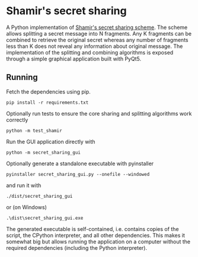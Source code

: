 # Shamir's secret sharing

A Python implementation of [Shamir's secret sharing scheme](https://en.wikipedia.org/wiki/Shamir%27s_Secret_Sharing).
The scheme allows splitting a secret message into N fragments.
Any K fragments can be combined to retrieve the original secret whereas any number of fragments less than K does not reveal any information about original message.
The implementation of the splitting and combining algorithms is exposed through a simple graphical application built with PyQt5.

## Running

Fetch the dependencies using pip.
```
pip install -r requirements.txt
```
Optionally run tests to ensure the core sharing and splitting algorithms work correctly
```
python -m test_shamir
```
Run the GUI application directly with
```
python -m secret_sharing_gui
```
Optionally generate a standalone executable with pyinstaller
```
pyinstaller secret_sharing_gui.py --onefile --windowed
```
and run it with
```
./dist/secret_sharing_gui
```
or (on Windows)
```
.\dist\secret_sharing_gui.exe
```

The generated executable is self-contained, i.e. contains copies of the script, the CPython interpreter, and all other dependencies.
This makes it somewhat big but allows running the application on a computer without the required dependencies (including the Python interpreter).
